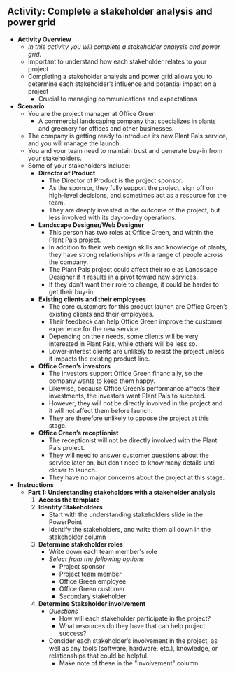 ## Activity: Complete a stakeholder analysis and power grid
- **Activity Overview**
	- *In this activity you will complete a stakeholder analysis and power grid.*
	- Important to understand how each stakeholder relates to your project
	- Completing a stakeholder analysis and power grid allows you to determine each stakeholder’s influence and potential impact on a project
		- Crucial to managing communications and expectations
- **Scenario**
	- You are the project manager at Office Green
		- A commercial landscaping company that specializes in plants and greenery for offices and other businesses. 
	- The company is getting ready to introduce its new Plant Pals service, and you will manage the launch. 
	- You and your team need to maintain trust and generate buy-in from your stakeholders. 
	- Some of your stakeholders include:
		- **Director of Product**
			- The Director of Product is the project sponsor. 
			- As the sponsor, they fully support the project, sign off on high-level decisions, and sometimes act as a resource for the team. 
			- They are deeply invested in the outcome of the project, but less involved with its day-to-day operations.
		- **Landscape Designer/Web Designer** 
			- This person has two roles at Office Green, and within the Plant Pals project.
			- In addition to their web design skills and knowledge of plants, they have strong relationships with a range of people across the company. 
			- The Plant Pals project could affect their role as Landscape Designer if it results in a pivot toward new services. 
			- If they don’t want their role to change, it could be harder to get their buy-in.
		- **Existing clients and their employees** 
			- The core customers for this product launch are Office Green’s existing clients and their employees. 
			- Their feedback can help Office Green improve the customer experience for the new service. 
			- Depending on their needs, some clients will be very interested in Plant Pals, while others will be less so. 
			- Lower-interest clients are unlikely to resist the project unless it impacts the existing product line.
		- **Office Green’s investors** 
			- The investors support Office Green financially, so the company wants to keep them happy. 
			- Likewise, because Office Green’s performance affects their investments, the investors want Plant Pals to succeed. 
			- However, they will not be directly involved in the project and it will not affect them before launch. 
			- They are therefore unlikely to oppose the project at this stage.
		- **Office Green’s receptionist** 
			- The receptionist will not be directly involved with the Plant Pals project. 
			- They will need to answer customer questions about the service later on, but don’t need to know many details until closer to launch. 
			- They have no major concerns about the project at this stage.
- **Instructions**
	- **Part 1: Understanding stakeholders with a stakeholder analysis**
		1. **Access the template**
		2. **Identify Stakeholders**
			- Start with the understanding stakeholders slide in the PowerPoint
			- Identify the stakeholders, and write them all down in the stakeholder column
		3. **Determine stakeholder roles**
			- Write down each team member's role
			- *Select from the following options*
				- Project sponsor
				- Project team member
				- Office Green employee
				- Office Green customer 
				- Secondary stakeholder
		4. **Determine Stakeholder involvement**
			- *Questions*
				- How will each stakeholder participate in the project?
				- What resources do they have that can help project success?
			- Consider each stakeholder’s involvement in the project, as well as any tools (software, hardware, etc.), knowledge, or relationships that could be helpful.
				- Make note of these in the "Involvement" column